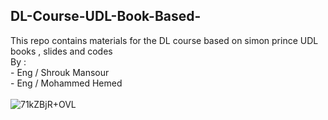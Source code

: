 ## DL-Course-UDL-Book-Based-
 This repo contains materials for the DL course based on simon prince UDL books , slides and codes
 <br/>
 By : 
 <br/>
      - Eng / Shrouk Mansour 
 <br/> 
      - Eng / Mohammed Hemed  
<br/>
![71kZBjR+OVL](https://github.com/user-attachments/assets/8f926f9c-7b54-49dd-99b5-42ba9e25fe01)


